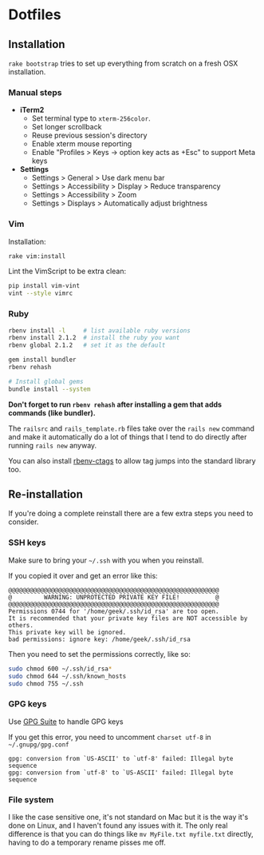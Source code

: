 # Dotfiles

## Installation

`rake bootstrap` tries to set up everything from scratch on a fresh OSX installation.

### Manual steps

* **iTerm2**
    * Set terminal type to `xterm-256color`.
    * Set longer scrollback
    * Reuse previous session's directory
    * Enable xterm mouse reporting
    * Enable "Profiles > Keys -> option key acts as +Esc" to support Meta keys
* **Settings**
    * Settings > General > Use dark menu bar
    * Settings > Accessibility > Display > Reduce transparency
    * Settings > Accessibility > Zoom
    * Settings > Displays > Automatically adjust brightness

### Vim

Installation:

```bash
rake vim:install
```

Lint the VimScript to be extra clean:

```bash
pip install vim-vint
vint --style vimrc
```

### Ruby

```bash
rbenv install -l     # list available ruby versions
rbenv install 2.1.2  # install the ruby you want
rbenv global 2.1.2   # set it as the default

gem install bundler
rbenv rehash

# Install global gems
bundle install --system
```

**Don't forget to run `rbenv rehash` after installing a gem that adds commands (like bundler).**

The `railsrc` and `rails_template.rb` files take over the `rails new` command
and make it automatically do a lot of things that I tend to do directly after
running `rails new` anyway.

You can also install [rbenv-ctags](https://github.com/tpope/rbenv-ctags) to
allow tag jumps into the standard library too.

## Re-installation

If you're doing a complete reinstall there are a few extra steps you need to
consider.

### SSH keys

Make sure to bring your `~/.ssh` with you when you reinstall.

If you copied it over and get an error like this:

    @@@@@@@@@@@@@@@@@@@@@@@@@@@@@@@@@@@@@@@@@@@@@@@@@@@@@@@@@@@
    @         WARNING: UNPROTECTED PRIVATE KEY FILE!          @
    @@@@@@@@@@@@@@@@@@@@@@@@@@@@@@@@@@@@@@@@@@@@@@@@@@@@@@@@@@@
    Permissions 0744 for '/home/geek/.ssh/id_rsa' are too open.
    It is recommended that your private key files are NOT accessible by others.
    This private key will be ignored.
    bad permissions: ignore key: /home/geek/.ssh/id_rsa

Then you need to set the permissions correctly, like so:

```bash
sudo chmod 600 ~/.ssh/id_rsa*
sudo chmod 644 ~/.ssh/known_hosts
sudo chmod 755 ~/.ssh
```

### GPG keys

Use [GPG Suite](https://gpgtools.org/) to handle GPG keys

If you get this error, you need to uncomment `charset utf-8` in `~/.gnupg/gpg.conf`

    gpg: conversion from `US-ASCII' to `utf-8' failed: Illegal byte sequence
    gpg: conversion from `utf-8' to `US-ASCII' failed: Illegal byte sequence


### File system

I like the case sensitive one, it's not standard on Mac but it is the way it's
done on Linux, and I haven't found any issues with it. The only real difference
is that you can do things like `mv MyFile.txt myfile.txt` directly, having to
do a temporary rename pisses me off.
